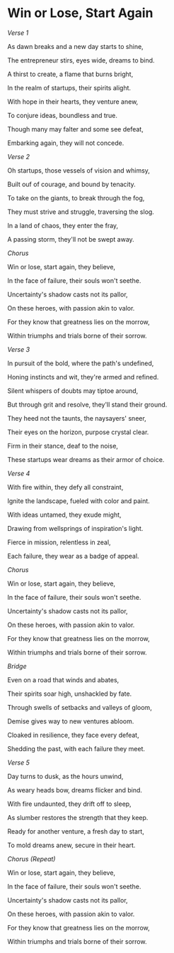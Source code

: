# Win or Lose, Start Again

*Verse 1*

As dawn breaks and a new day starts to shine,

The entrepreneur stirs, eyes wide, dreams to bind.

A thirst to create, a flame that burns bright,

In the realm of startups, their spirits alight.

With hope in their hearts, they venture anew,

To conjure ideas, boundless and true.

Though many may falter and some see defeat,

Embarking again, they will not concede.



*Verse 2*

Oh startups, those vessels of vision and whimsy,

Built ouf of courage, and bound by tenacity.

To take on the giants, to break through the fog,

They must strive and struggle, traversing the slog.

In a land of chaos, they enter the fray,

A passing storm, they'll not be swept away.



*Chorus*

Win or lose, start again, they believe,

In the face of failure, their souls won't seethe.

Uncertainty's shadow casts not its pallor,

On these heroes, with passion akin to valor.

For they know that greatness lies on the morrow,

Within triumphs and trials borne of their sorrow.



*Verse 3*

In pursuit of the bold, where the path's undefined,

Honing instincts and wit, they're armed and refined.

Silent whispers of doubts may tiptoe around,

But through grit and resolve, they'll stand their ground.

They heed not the taunts, the naysayers' sneer,

Their eyes on the horizon, purpose crystal clear.

Firm in their stance, deaf to the noise,

These startups wear dreams as their armor of choice.



*Verse 4*

With fire within, they defy all constraint,

Ignite the landscape, fueled with color and paint.

With ideas untamed, they exude might,

Drawing from wellsprings of inspiration's light.

Fierce in mission, relentless in zeal,

Each failure, they wear as a badge of appeal.



*Chorus*

Win or lose, start again, they believe,

In the face of failure, their souls won't seethe.

Uncertainty's shadow casts not its pallor,

On these heroes, with passion akin to valor.

For they know that greatness lies on the morrow,

Within triumphs and trials borne of their sorrow.



*Bridge*

Even on a road that winds and abates,

Their spirits soar high, unshackled by fate.

Through swells of setbacks and valleys of gloom,

Demise gives way to new ventures abloom.

Cloaked in resilience, they face every defeat,

Shedding the past, with each failure they meet.



*Verse 5*

Day turns to dusk, as the hours unwind,

As weary heads bow, dreams flicker and bind.

With fire undaunted, they drift off to sleep,

As slumber restores the strength that they keep.

Ready for another venture, a fresh day to start,

To mold dreams anew, secure in their heart.



*Chorus (Repeat)*

Win or lose, start again, they believe,

In the face of failure, their souls won't seethe.

Uncertainty's shadow casts not its pallor,

On these heroes, with passion akin to valor.

For they know that greatness lies on the morrow,

Within triumphs and trials borne of their sorrow.